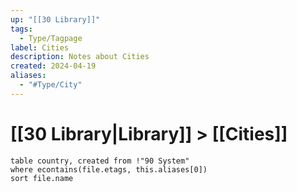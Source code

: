 ```yaml
---
up: "[[30 Library]]"
tags:
  - Type/Tagpage
label: Cities
description: Notes about Cities
created: 2024-04-19
aliases:
  - "#Type/City"
---
```

# [[30 Library|Library]] > [[Cities]]

```dataview
table country, created from !"90 System"
where econtains(file.etags, this.aliases[0])
sort file.name
```

